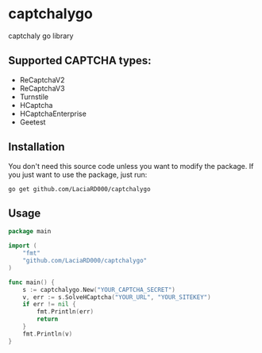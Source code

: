 # captchalygo
captchaly go library

## Supported CAPTCHA types:
* ReCaptchaV2
* ReCaptchaV3
* Turnstile
* HCaptcha
* HCaptchaEnterprise
* Geetest

## Installation
You don't need this source code unless you want to modify the package. If you just want to use the package, just run:
```
go get github.com/LaciaRD000/captchalygo
```

## Usage
```go
package main

import (
	"fmt"
	"github.com/LaciaRD000/captchalygo"
)

func main() {
	s := captchalygo.New("YOUR_CAPTCHA_SECRET")
	v, err := s.SolveHCaptcha("YOUR_URL", "YOUR_SITEKEY")
	if err != nil {
		fmt.Println(err)
		return
	}
	fmt.Println(v)
}
```